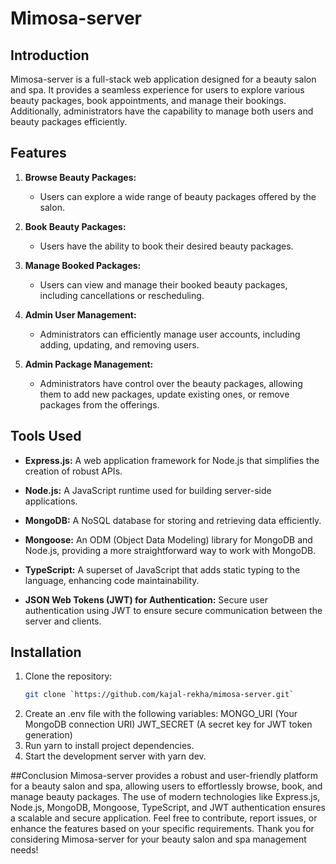 # Mimosa-server
## Introduction
Mimosa-server is a full-stack web application designed for a beauty salon and spa. It provides a seamless experience for users to explore various beauty packages, book appointments, and manage their bookings. Additionally, administrators have the capability to manage both users and beauty packages efficiently.

## Features
1. **Browse Beauty Packages:**
   - Users can explore a wide range of beauty packages offered by the salon.

2. **Book Beauty Packages:**
   - Users have the ability to book their desired beauty packages.

3. **Manage Booked Packages:**
   - Users can view and manage their booked beauty packages, including cancellations or rescheduling.

4. **Admin User Management:**
   - Administrators can efficiently manage user accounts, including adding, updating, and removing users.

5. **Admin Package Management:**
   - Administrators have control over the beauty packages, allowing them to add new packages, update existing ones, or remove packages from the offerings.

## Tools Used
- **Express.js:** A web application framework for Node.js that simplifies the creation of robust APIs.
  
- **Node.js:** A JavaScript runtime used for building server-side applications.

- **MongoDB:** A NoSQL database for storing and retrieving data efficiently.

- **Mongoose:** An ODM (Object Data Modeling) library for MongoDB and Node.js, providing a more straightforward way to work with MongoDB.

- **TypeScript:** A superset of JavaScript that adds static typing to the language, enhancing code maintainability.

- **JSON Web Tokens (JWT) for Authentication:** Secure user authentication using JWT to ensure secure communication between the server and clients.

## Installation
1. Clone the repository:
   ```bash
   git clone `https://github.com/kajal-rekha/mimosa-server.git`
2. Create an .env file with the following variables:
    MONGO_URI (Your MongoDB connection URI)
    JWT_SECRET (A secret key for JWT token generation)
3. Run yarn to install project dependencies.
4. Start the development server with yarn dev.
  
##Conclusion
Mimosa-server provides a robust and user-friendly platform for a beauty salon and spa, allowing users to effortlessly browse, book, and manage beauty packages. The use of modern technologies like Express.js, Node.js, MongoDB, Mongoose, TypeScript, and JWT authentication ensures a scalable and secure application. Feel free to contribute, report issues, or enhance the features based on your specific requirements. Thank you for considering Mimosa-server for your beauty salon and spa management needs!
